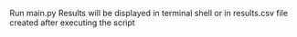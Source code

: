 Run main.py
Results will be displayed in terminal shell or in results.csv file created after executing the script